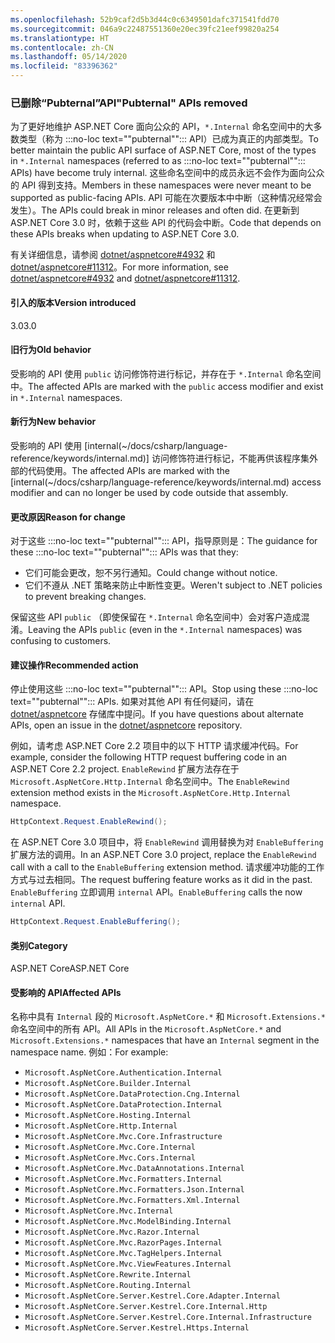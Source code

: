 ```yaml
---
ms.openlocfilehash: 52b9caf2d5b3d44c0c6349501dafc371541fdd70
ms.sourcegitcommit: 046a9c22487551360e20ec39fc21eef99820a254
ms.translationtype: HT
ms.contentlocale: zh-CN
ms.lasthandoff: 05/14/2020
ms.locfileid: "83396362"
---
```

### <a name="pubternal-apis-removed"></a><span data-ttu-id="b0005-101">已删除“Pubternal”API</span><span class="sxs-lookup"><span data-stu-id="b0005-101">"Pubternal" APIs removed</span></span>

<span data-ttu-id="b0005-102">为了更好地维护 ASP.NET Core 面向公众的 API，`*.Internal` 命名空间中的大多数类型（称为 :::no-loc text="\"pubternal\""::: API）已成为真正的内部类型。</span><span class="sxs-lookup"><span data-stu-id="b0005-102">To better maintain the public API surface of ASP.NET Core, most of the types in `*.Internal` namespaces (referred to as :::no-loc text="\"pubternal\""::: APIs) have become truly internal.</span></span> <span data-ttu-id="b0005-103">这些命名空间中的成员永远不会作为面向公众的 API 得到支持。</span><span class="sxs-lookup"><span data-stu-id="b0005-103">Members in these namespaces were never meant to be supported as public-facing APIs.</span></span> <span data-ttu-id="b0005-104">API 可能在次要版本中中断（这种情况经常会发生）。</span><span class="sxs-lookup"><span data-stu-id="b0005-104">The APIs could break in minor releases and often did.</span></span> <span data-ttu-id="b0005-105">在更新到 ASP.NET Core 3.0 时，依赖于这些 API 的代码会中断。</span><span class="sxs-lookup"><span data-stu-id="b0005-105">Code that depends on these APIs breaks when updating to ASP.NET Core 3.0.</span></span>

<span data-ttu-id="b0005-106">有关详细信息，请参阅 [dotnet/aspnetcore#4932](https://github.com/dotnet/aspnetcore/issues/4932) 和 [dotnet/aspnetcore#11312](https://github.com/dotnet/aspnetcore/issues/11312)。</span><span class="sxs-lookup"><span data-stu-id="b0005-106">For more information, see [dotnet/aspnetcore#4932](https://github.com/dotnet/aspnetcore/issues/4932) and [dotnet/aspnetcore#11312](https://github.com/dotnet/aspnetcore/issues/11312).</span></span>

#### <a name="version-introduced"></a><span data-ttu-id="b0005-107">引入的版本</span><span class="sxs-lookup"><span data-stu-id="b0005-107">Version introduced</span></span>

<span data-ttu-id="b0005-108">3.0</span><span class="sxs-lookup"><span data-stu-id="b0005-108">3.0</span></span>

#### <a name="old-behavior"></a><span data-ttu-id="b0005-109">旧行为</span><span class="sxs-lookup"><span data-stu-id="b0005-109">Old behavior</span></span>

<span data-ttu-id="b0005-110">受影响的 API 使用 `public` 访问修饰符进行标记，并存在于 `*.Internal` 命名空间中。</span><span class="sxs-lookup"><span data-stu-id="b0005-110">The affected APIs are marked with the `public` access modifier and exist in `*.Internal` namespaces.</span></span>

#### <a name="new-behavior"></a><span data-ttu-id="b0005-111">新行为</span><span class="sxs-lookup"><span data-stu-id="b0005-111">New behavior</span></span>

<span data-ttu-id="b0005-112">受影响的 API 使用 [internal(~/docs/csharp/language-reference/keywords/internal.md)] 访问修饰符进行标记，不能再供该程序集外部的代码使用。</span><span class="sxs-lookup"><span data-stu-id="b0005-112">The affected APIs are marked with the [internal(~/docs/csharp/language-reference/keywords/internal.md) access modifier and can no longer be used by code outside that assembly.</span></span>

#### <a name="reason-for-change"></a><span data-ttu-id="b0005-113">更改原因</span><span class="sxs-lookup"><span data-stu-id="b0005-113">Reason for change</span></span>

<span data-ttu-id="b0005-114">对于这些 :::no-loc text="\"pubternal\""::: API，指导原则是：</span><span class="sxs-lookup"><span data-stu-id="b0005-114">The guidance for these :::no-loc text="\"pubternal\""::: APIs was that they:</span></span>

* <span data-ttu-id="b0005-115">它们可能会更改，恕不另行通知。</span><span class="sxs-lookup"><span data-stu-id="b0005-115">Could change without notice.</span></span>
* <span data-ttu-id="b0005-116">它们不遵从 .NET 策略来防止中断性变更。</span><span class="sxs-lookup"><span data-stu-id="b0005-116">Weren't subject to .NET policies to prevent breaking changes.</span></span>

<span data-ttu-id="b0005-117">保留这些 API `public` （即使保留在 `*.Internal` 命名空间中）会对客户造成混淆。</span><span class="sxs-lookup"><span data-stu-id="b0005-117">Leaving the APIs `public` (even in the `*.Internal` namespaces) was confusing to customers.</span></span>

#### <a name="recommended-action"></a><span data-ttu-id="b0005-118">建议操作</span><span class="sxs-lookup"><span data-stu-id="b0005-118">Recommended action</span></span>

<span data-ttu-id="b0005-119">停止使用这些 :::no-loc text="\"pubternal\""::: API。</span><span class="sxs-lookup"><span data-stu-id="b0005-119">Stop using these :::no-loc text="\"pubternal\""::: APIs.</span></span> <span data-ttu-id="b0005-120">如果对其他 API 有任何疑问，请在 [dotnet/aspnetcore](https://github.com/dotnet/aspnetcore/issues) 存储库中提问。</span><span class="sxs-lookup"><span data-stu-id="b0005-120">If you have questions about alternate APIs, open an issue in the [dotnet/aspnetcore](https://github.com/dotnet/aspnetcore/issues) repository.</span></span>

<span data-ttu-id="b0005-121">例如，请考虑 ASP.NET Core 2.2 项目中的以下 HTTP 请求缓冲代码。</span><span class="sxs-lookup"><span data-stu-id="b0005-121">For example, consider the following HTTP request buffering code in an ASP.NET Core 2.2 project.</span></span> <span data-ttu-id="b0005-122">`EnableRewind` 扩展方法存在于 `Microsoft.AspNetCore.Http.Internal` 命名空间中。</span><span class="sxs-lookup"><span data-stu-id="b0005-122">The `EnableRewind` extension method exists in the `Microsoft.AspNetCore.Http.Internal` namespace.</span></span>

```csharp
HttpContext.Request.EnableRewind();
```

<span data-ttu-id="b0005-123">在 ASP.NET Core 3.0 项目中，将 `EnableRewind` 调用替换为对 `EnableBuffering` 扩展方法的调用。</span><span class="sxs-lookup"><span data-stu-id="b0005-123">In an ASP.NET Core 3.0 project, replace the `EnableRewind` call with a call to the `EnableBuffering` extension method.</span></span> <span data-ttu-id="b0005-124">请求缓冲功能的工作方式与过去相同。</span><span class="sxs-lookup"><span data-stu-id="b0005-124">The request buffering feature works as it did in the past.</span></span> <span data-ttu-id="b0005-125">`EnableBuffering` 立即调用 `internal` API。</span><span class="sxs-lookup"><span data-stu-id="b0005-125">`EnableBuffering` calls the now `internal` API.</span></span>

```csharp
HttpContext.Request.EnableBuffering();
```

#### <a name="category"></a><span data-ttu-id="b0005-126">类别</span><span class="sxs-lookup"><span data-stu-id="b0005-126">Category</span></span>

<span data-ttu-id="b0005-127">ASP.NET Core</span><span class="sxs-lookup"><span data-stu-id="b0005-127">ASP.NET Core</span></span>

#### <a name="affected-apis"></a><span data-ttu-id="b0005-128">受影响的 API</span><span class="sxs-lookup"><span data-stu-id="b0005-128">Affected APIs</span></span>

<span data-ttu-id="b0005-129">名称中具有 `Internal` 段的 `Microsoft.AspNetCore.*` 和 `Microsoft.Extensions.*` 命名空间中的所有 API。</span><span class="sxs-lookup"><span data-stu-id="b0005-129">All APIs in the `Microsoft.AspNetCore.*` and `Microsoft.Extensions.*` namespaces that have an `Internal` segment in the namespace name.</span></span> <span data-ttu-id="b0005-130">例如：</span><span class="sxs-lookup"><span data-stu-id="b0005-130">For example:</span></span>

- `Microsoft.AspNetCore.Authentication.Internal`
- `Microsoft.AspNetCore.Builder.Internal`
- `Microsoft.AspNetCore.DataProtection.Cng.Internal`
- `Microsoft.AspNetCore.DataProtection.Internal`
- `Microsoft.AspNetCore.Hosting.Internal`
- `Microsoft.AspNetCore.Http.Internal`
- `Microsoft.AspNetCore.Mvc.Core.Infrastructure`
- `Microsoft.AspNetCore.Mvc.Core.Internal`
- `Microsoft.AspNetCore.Mvc.Cors.Internal`
- `Microsoft.AspNetCore.Mvc.DataAnnotations.Internal`
- `Microsoft.AspNetCore.Mvc.Formatters.Internal`
- `Microsoft.AspNetCore.Mvc.Formatters.Json.Internal`
- `Microsoft.AspNetCore.Mvc.Formatters.Xml.Internal`
- `Microsoft.AspNetCore.Mvc.Internal`
- `Microsoft.AspNetCore.Mvc.ModelBinding.Internal`
- `Microsoft.AspNetCore.Mvc.Razor.Internal`
- `Microsoft.AspNetCore.Mvc.RazorPages.Internal`
- `Microsoft.AspNetCore.Mvc.TagHelpers.Internal`
- `Microsoft.AspNetCore.Mvc.ViewFeatures.Internal`
- `Microsoft.AspNetCore.Rewrite.Internal`
- `Microsoft.AspNetCore.Routing.Internal`
- `Microsoft.AspNetCore.Server.Kestrel.Core.Adapter.Internal`
- `Microsoft.AspNetCore.Server.Kestrel.Core.Internal.Http`
- `Microsoft.AspNetCore.Server.Kestrel.Core.Internal.Infrastructure`
- `Microsoft.AspNetCore.Server.Kestrel.Https.Internal`

<!--

#### Affected APIs

- `N:Microsoft.AspNetCore.Authentication.Internal`
- `N:Microsoft.AspNetCore.Builder.Internal`
- `N:Microsoft.AspNetCore.DataProtection.Cng.Internal`
- `N:Microsoft.AspNetCore.DataProtection.Internal`
- `N:Microsoft.AspNetCore.Hosting.Internal`
- `N:Microsoft.AspNetCore.Http.Internal`
- `N:Microsoft.AspNetCore.Mvc.Core.Infrastructure`
- `N:Microsoft.AspNetCore.Mvc.Core.Internal`
- `N:Microsoft.AspNetCore.Mvc.Cors.Internal`
- `N:Microsoft.AspNetCore.Mvc.DataAnnotations.Internal`
- `N:Microsoft.AspNetCore.Mvc.Formatters.Internal`
- `N:Microsoft.AspNetCore.Mvc.Formatters.Json.Internal`
- `N:Microsoft.AspNetCore.Mvc.Formatters.Xml.Internal`
- `N:Microsoft.AspNetCore.Mvc.Internal`
- `N:Microsoft.AspNetCore.Mvc.ModelBinding.Internal`
- `N:Microsoft.AspNetCore.Mvc.Razor.Internal`
- `N:Microsoft.AspNetCore.Mvc.RazorPages.Internal`
- `N:Microsoft.AspNetCore.Mvc.TagHelpers.Internal`
- `N:Microsoft.AspNetCore.Mvc.ViewFeatures.Internal`
- `N:Microsoft.AspNetCore.Rewrite.Internal`
- `N:Microsoft.AspNetCore.Routing.Internal`
- `N:Microsoft.AspNetCore.Server.Kestrel.Core.Adapter.Internal`
- `N:Microsoft.AspNetCore.Server.Kestrel.Core.Internal.Http`
- `N:Microsoft.AspNetCore.Server.Kestrel.Core.Internal.Infrastructure`
- `N:Microsoft.AspNetCore.Server.Kestrel.Https.Internal`

-->
